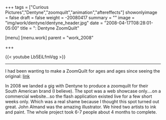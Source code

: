 +++
tags = ["Curious Pictures","Dentyne","zoomquilt","animation","aftereffects"]
showonlyimage = false
draft = false
weight = -20080417
summary = ""
image = "img/work/dentyne/dentyne_header.jpg"
date = "2008-04-17T08:28:01-05:00"
title = ": Dentyne ZoomQuilt"

[menu]
  [menu.work]
    parent = "work_2008"

+++

{{< youtube Lb5EiLfmVqg >}}

---


I had been wanting to make a ZoomQuilt for ages and ages since seeing the original: [link](http://zoomquilt.org/)

In 2008 we landed a gig with Dentyne to produce a zoomquilt for their South American brand (I believe). The spot was a web showcase only....on a commercial website...so the flash application existed live for a few short weeks only. Which was a real shame because I thought this spot turned out great. John Almand was the amazing illustrator. We hired two artists to ink and paint. The whole project took 6-7 people about 4 months to complete.
